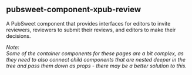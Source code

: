 ## pubsweet-component-xpub-review  

A PubSweet component that provides interfaces for editors to invite reviewers, reviewers to submit their reviews, and editors to make their decisions.  

*Note:  
Some of the container components for these pages are a bit complex, as they need to also connect child components that are nested deeper in the tree and pass them down as props - there may be a better solution to this.*
